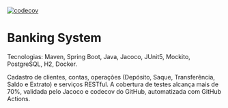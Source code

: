 [![codecov](https://codecov.io/gh/joaojf/banking/branch/task%2Fsetup-github-actions-codecov/graph/badge.svg)](https://codecov.io/gh/joaojf/banking)

# Banking System

Tecnologias: Maven, Spring Boot, Java, Jacoco, JUnit5, Mockito, PostgreSQL, H2, Docker.

Cadastro de clientes, contas, operações (Depósito, Saque, Transferência, Saldo e Extrato) e serviços RESTful. A cobertura de testes alcança mais de 70%, validada pelo Jacoco e codecov do GitHub, automatizada com GitHub Actions.
